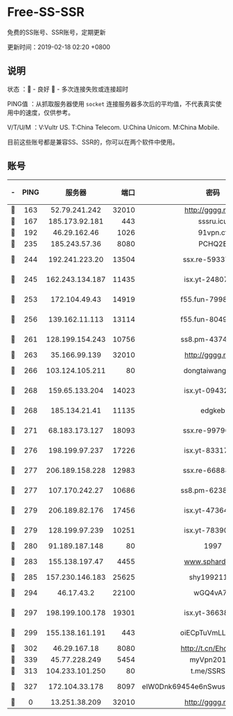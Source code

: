 # Free-SS-SSR

免费的SS账号、SSR账号，定期更新

更新时间：2019-02-18 02:20 +0800

## 说明

状态     ：🙂 - 良好 🙁 - 多次连接失败或连接超时

PING值   ：从抓取服务器使用 `socket` 连接服务器多次后的平均值，不代表真实使用中的速度，仅供参考。

V/T/U/M  ：V:Vultr US. T:China Telecom. U:China Unicom. M:China Mobile.

目前这些账号都是兼容SS、SSR的，你可以在两个软件中使用。

## 账号

|-|PING|服务器|端口|密码|加密方式|区域|V/T/U/M|
|:----:|:----:|:-----:|-----:|:----:|:----:|:----:|:----:|
|🙂|163|52.79.241.242|32010|http://gggg.rocks|chacha20|KR|10↑/10↑/10↑/10↑|
|🙂|167|185.173.92.181|443|sssru.icu|rc4-md5|RU|10↑/10↑/10↑/9↓|
|🙂|192|46.29.162.46|1026|91vpn.cf|rc4-md5|RU|10↑/10↑/10↑/10↑|
|🙂|235|185.243.57.36|8080|PCHQ2E|rc4-md5|US|10↑/10↑/10↑/10↑|
|🙂|244|192.241.223.20|13504|ssx.re-59337891|aes-256-cfb|US|10↑/10↑/10↑/10↑|
|🙂|245|162.243.134.187|11435|isx.yt-24807418|aes-256-cfb|US|10↑/10↑/10↑/10↑|
|🙂|253|172.104.49.43|14919|f55.fun-79987734|aes-256-cfb|SG|10↑/10↑/10↑/10↑|
|🙂|256|139.162.11.113|13114|f55.fun-80490883|aes-256-cfb|SG|10↑/10↑/10↑/10↑|
|🙂|261|128.199.154.243|10756|ss8.pm-43747025|aes-256-cfb|SG|10↑/10↑/10↑/10↑|
|🙂|263|35.166.99.139|32010|http://gggg.rocks|chacha20|US|10↑/10↑/10↑/10↑|
|🙂|266|103.124.105.211|80|dongtaiwang.com|aes-256-cfb|US|10↑/10↑/10↑/10↑|
|🙂|268|159.65.133.204|14023|isx.yt-09432950|aes-256-cfb|SG|10↑/10↑/10↑/10↑|
|🙂|268|185.134.21.41|11135|edgkeb|aes-256-cfb|GB|10↑/10↑/10↑/10↑|
|🙂|271|68.183.173.127|18093|ssx.re-99796955|aes-256-cfb|US|10↑/10↑/10↑/10↑|
|🙂|276|198.199.97.237|17226|isx.yt-83317505|aes-256-cfb|US|10↑/10↑/10↑/10↑|
|🙂|277|206.189.158.228|12983|ssx.re-66888267|aes-256-cfb|SG|10↑/10↑/10↑/10↑|
|🙂|277|107.170.242.27|10686|ss8.pm-62386550|aes-256-cfb|US|10↑/10↑/10↑/10↑|
|🙂|279|206.189.82.176|17456|isx.yt-47364283|aes-256-cfb|SG|10↑/10↑/10↑/10↑|
|🙂|279|128.199.97.239|10251|isx.yt-78390811|aes-256-cfb|SG|10↑/10↑/10↑/10↑|
|🙂|280|91.189.187.148|80|1997|chacha20|US|10↑/10↑/10↑/10↑|
|🙂|283|155.138.197.47|4455|www.sphard.com|aes-256-cfb|US|9↑/10↑/10↑/10↑|
|🙂|285|157.230.146.183|25625|shy19921124|rc4-md5|US|10↑/10↑/10↑/10↑|
|🙂|294|46.17.43.2|22100|wGQ4vA7D|aes-256-gcm|RU|8↑/10↑/10↑/10↑|
|🙂|297|198.199.100.178|19301|isx.yt-36638945|aes-256-cfb|US|9↑/10↑/10↑/10↑|
|🙂|299|155.138.161.191|443|oiECpTuVmLLxk4Ts|aes-256-cfb|US|8↑/10↑/10↑/10↑|
|🙂|302|46.29.167.18|8080|http://t.cn/EhdmTxe|rc4-md5|RU|10↑/10↑/10↑/10↑|
|🙂|339|45.77.228.249|5454|myVpn2019[]|rc4-md5|GB|10↑/10↑/10↑/10↑|
|🙂|313|104.233.101.250|80|t.me/SSRSUB|rc4-md5|CA|10↑/10↑/10↑/10↑|
|🙂|327|172.104.33.178|8097|eIW0Dnk69454e6nSwuspv9DmS201tQ0D|aes-256-cfb|SG|10↑/10↑/10↑/10↑|
|🙁|0|13.251.38.209|32010|http://gggg.rocks|chacha20|SG|10↑/10↑/10↑/10↑|
